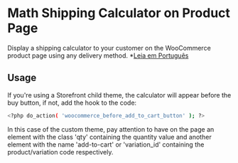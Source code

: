 # Math Shipping Calculator on Product Page

Display a shipping calculator to your customer on the WooCommerce product page using any delivery method.
*[Leia em Português](README.pt.md)

## Usage

If you're using a Storefront child theme, the calculator will appear before the buy button, if not, add the hook to the code:

```bash
<?php do_action( 'woocommerce_before_add_to_cart_button' ); ?>
```

In this case of the custom theme, pay attention to have on the page an element with the class 'qty' containing the quantity value and another element with the name 'add-to-cart' or 'variation_id' containing the product/variation code respectively.